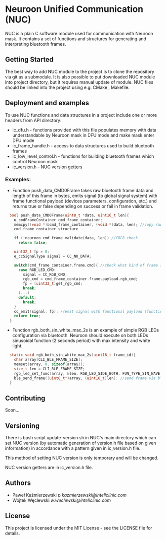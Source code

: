 # Neuroon Unified Communication (NUC) #

NUC is a plain C software module used for communication with Neuroon mask. It contains a set of functions and structures for generating and interpreting bluetooth frames.

## Getting Started ##

The best way to add NUC module to the project is to clone the repository via git as a submodule. It is also possible to put downloaded NUC module into project directory, but it requires manual update of module. NUC files should be linked into the project using e.g. CMake , Makefile.

## Deployment and examples ##

To use NUC functions and data structures in a project include one or more headers from API directory:
- ic\_dfu.h - functions provided with this file populates memory with data understandable by Neuroon mask in DFU mode and make mask enter DFU mode
- ic\_frame\_handle.h - access to data structures used to build bluetooth frames
- ic\_low\_level\_control.h - functions for building bluetooth frames which control Neuroon mask
- ic\_version.h - NUC version getters

### Examples: ###
- Function push\_data\_CMD0Frame takes raw bluetooth frame data and length of this frame in bytes, emits signal (to global signal system) with frame functional payload (devices parameters, configuration, etc.) and returns true or false depending on success or fail in frame validation.

```c
  bool push_data_CMD0Frame(uint8_t *data, uint16_t len){
    u_cmdFrameContainer cmd_frame_container;
    memcpy((void *)&cmd_frame_container, (void *)data, len); //copy raw frame data to local
    cmd_frame_container structure

    if (!neuroon_cmd_frame_validate(data, len)) //CRC8 check
      return false;

    uint32_t fp = 0;
    e_ccSignalType signal = CC_NO_DATA;

    switch(cmd_frame_container.frame.cmd){ //check what kind of frame is it
      case RGB_LED_CMD:
        signal = CC_RGB_CMD;
        rgb_cmd = cmd_frame_container.frame.payload.rgb_cmd;
        fp = (uint32_t)get_rgb_cmd;
        break;
      (...)
      default:
        break;
    }
    cc_emit(signal, fp); //emit signal with functional payload (function from outside NUC module)
    return true;
  }
```

- Function rgb\_both\_sin\_white\_max\_2s is an example of simple RGB LEDs configuration via bluetooth. Neuroon should execute on both LEDs sinusoidal function (2 seconds period) with max intensity and white light.

```c
  static void rgb_both_sin_white_max_2s(uint16_t frame_id){
    char array[CLI_BLE_FRAME_SIZE];
    memset(array, 0, sizeof(array));
    size_t len = CLI_BLE_FRAME_SIZE;
    rgb_led_set_func(array, &len, RGB_LED_SIDE_BOTH, FUN_TYPE_SIN_WAVE, RGB_LED_COLOR_WHITE, DEV_MAX_INTENSITY, DEV_INF_DURATION, 20, frame_id); //uppercase expressions are NUC's macros; 8th parameter is a given function period (in houndreds of milliseconds)
    ble_send_frame((uint8_t*)array, (uint16_t)len); //send frame via bluetooth (function from outside NUC module)
  }
```

## Contributing ##

Soon...

## Versioning ##

There is bash script update-version.sh in NUC's main directory which can set NUC version (by automatic generation of version.h file based on given information) in accordance with a pattern given in ic\_version.h file.

This method of setting NUC version is only temporary and will be changed.

NUC version getters are in ic\_version.h file.

## Authors ##

- Paweł Kaźmierzewski _p.kazmierzewski@inteliclinic.com_
- Wojtek Węclewski    _w.weclewski@inteliclinic.com_

## License ##

This project is licensed under the MIT License - see the LICENSE file for details.
